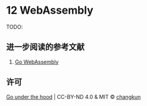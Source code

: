 # 12 WebAssembly

TODO:

## 进一步阅读的参考文献

1. [Go WebAssembly](https://github.com/golang/go/wiki/WebAssembly)

## 许可

[Go under the hood](https://github.com/changkun/go-under-the-hood) | CC-BY-ND 4.0 & MIT &copy; [changkun](https://changkun.de)